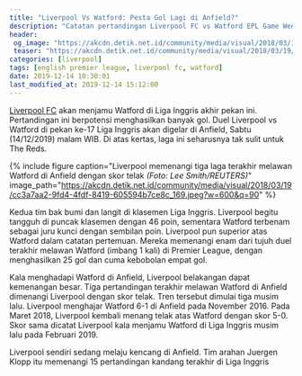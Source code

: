 ```yaml
---
title: "Liverpool Vs Watford: Pesta Gol Lagi di Anfield?"
description: "Catatan pertandingan Liverpool FC vs Watford EPL Game Week 17"
header:
 og_image: "https://akcdn.detik.net.id/community/media/visual/2018/03/19/cc3a7aa2-9fd4-4fdf-8419-605594b7ce8c_169.jpeg?w=600&q=90"
 teaser: "https://akcdn.detik.net.id/community/media/visual/2018/03/19/cc3a7aa2-9fd4-4fdf-8419-605594b7ce8c_169.jpeg?w=320&q=80"
categories: [liverpool]
tags: [english premier league, liverpool fc, watford]
date: 2019-12-14 10:30:01
last_modified_at: 2019-12-14 15:12:00
---
```

[Liverpool FC](/streaming/catatan-tanding-liverpool-fc-dan-streaming/) akan menjamu Watford di Liga Inggris akhir pekan ini. Pertandingan ini berpotensi menghasilkan banyak gol. Duel Liverpool vs Watford di pekan ke-17 Liga Inggris akan digelar di Anfield, Sabtu (14/12/2019) malam WIB. Di atas kertas, laga ini seharusnya tak sulit untuk The Reds.

{% include figure caption="Liverpool memenangi tiga laga terakhir melawan Watford di Anfield dengan skor telak _(Foto: Lee Smith/REUTERS)_" image_path="https://akcdn.detik.net.id/community/media/visual/2018/03/19/cc3a7aa2-9fd4-4fdf-8419-605594b7ce8c_169.jpeg?w=600&q=90" %}

Kedua tim bak bumi dan langit di klasemen Liga Inggris. Liverpool begitu tangguh di puncak klasemen dengan 46 poin, sementara Watford terbenam sebagai juru kunci dengan sembilan poin. Liverpool pun superior atas Watford dalam catatan pertemuan. Mereka memenangi enam dari tujuh duel terakhir melawan Watford (imbang 1 kali) di Premier League, dengan menghasilkan 25 gol dan cuma kebobolan empat gol.

Kala menghadapi Watford di Anfield, Liverpool belakangan dapat kemenangan besar. Tiga pertandingan terakhir melawan Watford di Anfield dimenangi Liverpool dengan skor telak. Tren tersebut dimulai tiga musim lalu. Liverpool menghajar Watford 6-1 di Anfield pada November 2016. Pada Maret 2018, Liverpool kembali menang telak atas Watford dengan skor 5-0. Skor sama dicatat Liverpool kala menjamu Watford di Liga Inggris musim lalu pada Februari 2019.

Liverpool sendiri sedang melaju kencang di Anfield. Tim arahan Juergen Klopp itu memenangi 15 pertandingan kandang terakhir di Liga Inggris

